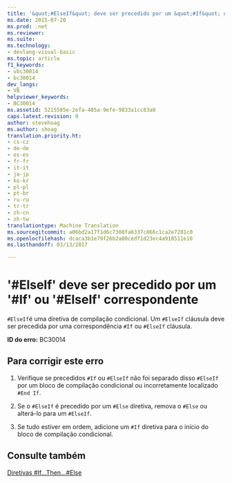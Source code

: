 ```yaml
---
title: '&quot;#ElseIf&quot; deve ser precedido por um &quot;#If&quot; ou &quot;#ElseIf&quot; correspondente | Documentos do Microsoft'
ms.date: 2015-07-20
ms.prod: .net
ms.reviewer: 
ms.suite: 
ms.technology:
- devlang-visual-basic
ms.topic: article
f1_keywords:
- vbc30014
- bc30014
dev_langs:
- VB
helpviewer_keywords:
- BC30014
ms.assetid: 5215585e-2efa-485a-9efe-9833a1cc83a0
caps.latest.revision: 9
author: stevehoag
ms.author: shoag
translation.priority.ht:
- cs-cz
- de-de
- es-es
- fr-fr
- it-it
- ja-jp
- ko-kr
- pl-pl
- pt-br
- ru-ru
- tr-tr
- zh-cn
- zh-tw
translationtype: Machine Translation
ms.sourcegitcommit: a06bd2a17f1d6c7308fa6337c866c1ca2e7281c0
ms.openlocfilehash: dcaca3b1e79f26b2a80cedf1d23ec4a918511e10
ms.lasthandoff: 03/13/2017

---
```

# <a name="39elseif39-must-be-preceded-by-a-matching-39if39-or-39elseif39"></a>'#ElseIf' deve ser precedido por um '#If' ou '#ElseIf' correspondente
`#ElseIf`é uma diretiva de compilação condicional. Um `#ElseIf` cláusula deve ser precedida por uma correspondência `#If` ou `#ElseIf` cláusula.  
  
 **ID do erro:** BC30014  
  
## <a name="to-correct-this-error"></a>Para corrigir este erro  
  
1.  Verifique se precedidos `#If` ou `#ElseIf` não foi separado disso `#ElseIf` por um bloco de compilação condicional ou incorretamente localizado `#End If`.  
  
2.  Se o `#ElseIf` é precedido por um `#Else` diretiva, remova o `#Else` ou alterá-lo para um `#ElseIf`.  
  
3.  Se tudo estiver em ordem, adicione um `#If` diretiva para o início do bloco de compilação condicional.  
  
## <a name="see-also"></a>Consulte também  
 [Diretivas #If...Then...#Else](../../../visual-basic/language-reference/directives/if-then-else-directives.md)
